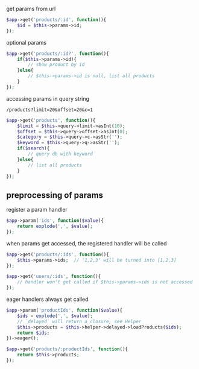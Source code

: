 
get params from url

```php
$app->get('products/:id', function(){
	$id = $this->params->id;
});
```

optional params

```php
$app->get('products/:id?', function(){
	if($this->params->id){
		// show product by id
	}else{
		// $this->params->id is null, list all products
	}
});
```

accessing params in query string

`/products?limit=20&offset=20&c=1`

```php
$app->get('products', function(){
	$limit = $this->query->limit->asInt(10);
	$offset = $this->query->offset->asInt(0);
	$category = $this->query->c->asStr('');
	$keyword = $this->query->q->asStr('');
	if($search){
		// query db with keyword
	}else{
		// list all products
	}
});
```

## preprocessing of params

register a param handler

```php
$app->param('ids', function($value){
	return explode(',', $value);
});
```

when params get accessed, the registered handler will be called

```php
$app->get('products/:ids', function(){
	$this->params->ids;  // '1,2,3' will be turned into [1,2,3]
});

$app->get('users/:ids', function(){
	// handler won't get called if $this->params->ids is not accessed
});
```

eager handlers always get called

```php
$app->param('productIds', function($value){
	$ids = explode(',', $value);
	// `delayed` will return a closure, see Helper
	$this->products = $this->helper->delayed->loadProducts($ids);
	return $ids;
})->eager();
```

```php
$app->get('products/:productIds', function(){
	return $this->products;
});
```
